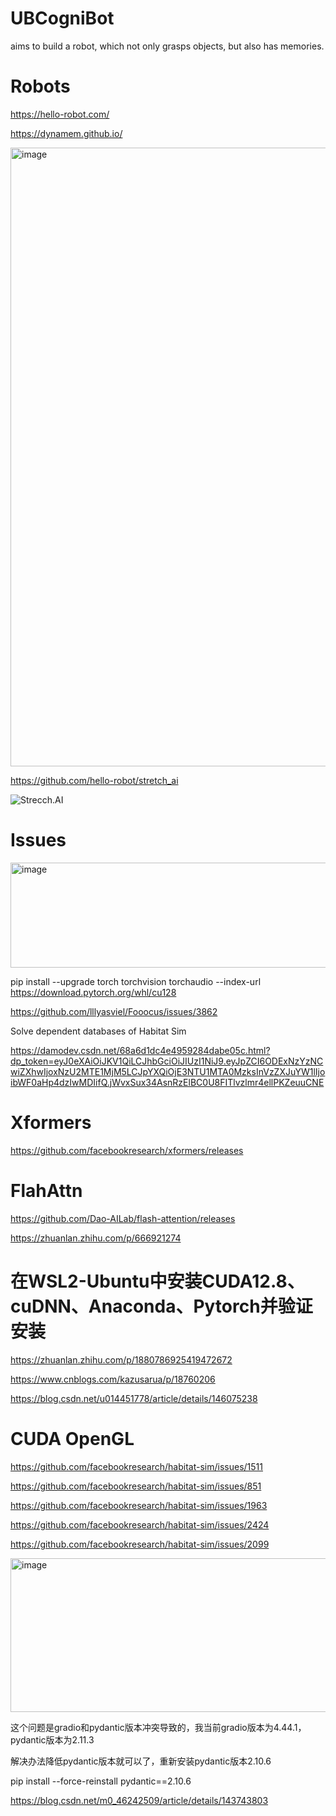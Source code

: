 # UBCogniBot
aims to build a robot, which not only grasps objects, but also has memories. 


# Robots

https://hello-robot.com/

https://dynamem.github.io/

<img width="2021" height="990" alt="image" src="https://github.com/user-attachments/assets/773e5264-e08a-4ea1-853f-91f90a09a95c" />

https://github.com/hello-robot/stretch_ai

![Strecch.AI](393050355-a1db635c-03b5-48e8-9167-45f09bc8a9b2.gif)


# Issues


<img width="1608" height="168" alt="image" src="https://github.com/user-attachments/assets/4cc3ec56-0af8-4194-9076-a5bf6670c187" />



pip install --upgrade torch torchvision torchaudio --index-url https://download.pytorch.org/whl/cu128

https://github.com/lllyasviel/Fooocus/issues/3862



Solve dependent databases of Habitat Sim

https://damodev.csdn.net/68a6d1dc4e4959284dabe05c.html?dp_token=eyJ0eXAiOiJKV1QiLCJhbGciOiJIUzI1NiJ9.eyJpZCI6ODExNzYzNCwiZXhwIjoxNzU2MTE1MjM5LCJpYXQiOjE3NTU1MTA0MzksInVzZXJuYW1lIjoibWF0aHp4dzIwMDIifQ.jWvxSux34AsnRzElBC0U8FITlvzlmr4ellPKZeuuCNE


# Xformers

https://github.com/facebookresearch/xformers/releases


# FlahAttn

https://github.com/Dao-AILab/flash-attention/releases

https://zhuanlan.zhihu.com/p/666921274


# 在WSL2-Ubuntu中安装CUDA12.8、cuDNN、Anaconda、Pytorch并验证安装

https://zhuanlan.zhihu.com/p/1880786925419472672

https://www.cnblogs.com/kazusarua/p/18760206

https://blog.csdn.net/u014451778/article/details/146075238



# CUDA OpenGL

https://github.com/facebookresearch/habitat-sim/issues/1511

https://github.com/facebookresearch/habitat-sim/issues/851

https://github.com/facebookresearch/habitat-sim/issues/1963

https://github.com/facebookresearch/habitat-sim/issues/2424

https://github.com/facebookresearch/habitat-sim/issues/2099



<img width="1731" height="246" alt="image" src="https://github.com/user-attachments/assets/c75baf53-bf95-4fbc-8455-49c5f3bf095d" />

这个问题是gradio和pydantic版本冲突导致的，我当前gradio版本为4.44.1，pydantic版本为2.11.3

解决办法降低pydantic版本就可以了，重新安装pydantic版本2.10.6

pip install --force-reinstall pydantic==2.10.6


https://blog.csdn.net/m0_46242509/article/details/143743803








